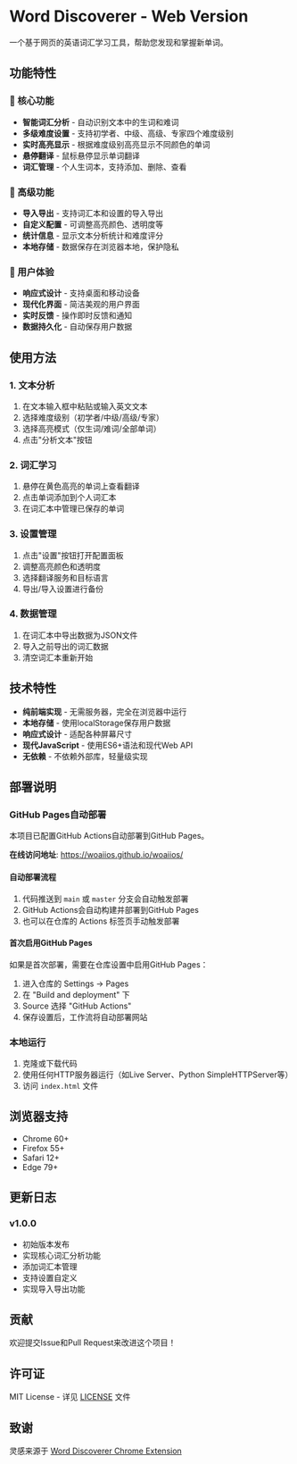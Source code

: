 # Word Discoverer - Web Version

一个基于网页的英语词汇学习工具，帮助您发现和掌握新单词。

## 功能特性

### 🎯 核心功能
- **智能词汇分析** - 自动识别文本中的生词和难词
- **多级难度设置** - 支持初学者、中级、高级、专家四个难度级别
- **实时高亮显示** - 根据难度级别高亮显示不同颜色的单词
- **悬停翻译** - 鼠标悬停显示单词翻译
- **词汇管理** - 个人生词本，支持添加、删除、查看

### 🔧 高级功能
- **导入导出** - 支持词汇本和设置的导入导出
- **自定义配置** - 可调整高亮颜色、透明度等
- **统计信息** - 显示文本分析统计和难度评分
- **本地存储** - 数据保存在浏览器本地，保护隐私

### 🎨 用户体验
- **响应式设计** - 支持桌面和移动设备
- **现代化界面** - 简洁美观的用户界面
- **实时反馈** - 操作即时反馈和通知
- **数据持久化** - 自动保存用户数据

## 使用方法

### 1. 文本分析
1. 在文本输入框中粘贴或输入英文文本
2. 选择难度级别（初学者/中级/高级/专家）
3. 选择高亮模式（仅生词/难词/全部单词）
4. 点击"分析文本"按钮

### 2. 词汇学习
1. 悬停在黄色高亮的单词上查看翻译
2. 点击单词添加到个人词汇本
3. 在词汇本中管理已保存的单词

### 3. 设置管理
1. 点击"设置"按钮打开配置面板
2. 调整高亮颜色和透明度
3. 选择翻译服务和目标语言
4. 导出/导入设置进行备份

### 4. 数据管理
1. 在词汇本中导出数据为JSON文件
2. 导入之前导出的词汇数据
3. 清空词汇本重新开始

## 技术特性

- **纯前端实现** - 无需服务器，完全在浏览器中运行
- **本地存储** - 使用localStorage保存用户数据
- **响应式设计** - 适配各种屏幕尺寸
- **现代JavaScript** - 使用ES6+语法和现代Web API
- **无依赖** - 不依赖外部库，轻量级实现

## 部署说明

### GitHub Pages自动部署
本项目已配置GitHub Actions自动部署到GitHub Pages。

**在线访问地址**: https://woaiios.github.io/woaiios/

#### 自动部署流程
1. 代码推送到 `main` 或 `master` 分支会自动触发部署
2. GitHub Actions会自动构建并部署到GitHub Pages
3. 也可以在仓库的 Actions 标签页手动触发部署

#### 首次启用GitHub Pages
如果是首次部署，需要在仓库设置中启用GitHub Pages：
1. 进入仓库的 Settings -> Pages
2. 在 "Build and deployment" 下
3. Source 选择 "GitHub Actions"
4. 保存设置后，工作流将自动部署网站

### 本地运行
1. 克隆或下载代码
2. 使用任何HTTP服务器运行（如Live Server、Python SimpleHTTPServer等）
3. 访问 `index.html` 文件

## 浏览器支持

- Chrome 60+
- Firefox 55+
- Safari 12+
- Edge 79+

## 更新日志

### v1.0.0
- 初始版本发布
- 实现核心词汇分析功能
- 添加词汇本管理
- 支持设置自定义
- 实现导入导出功能

## 贡献

欢迎提交Issue和Pull Request来改进这个项目！

## 许可证

MIT License - 详见 [LICENSE](LICENSE) 文件

## 致谢

灵感来源于 [Word Discoverer Chrome Extension](https://github.com/Leon406/word-discoverer-ng)
